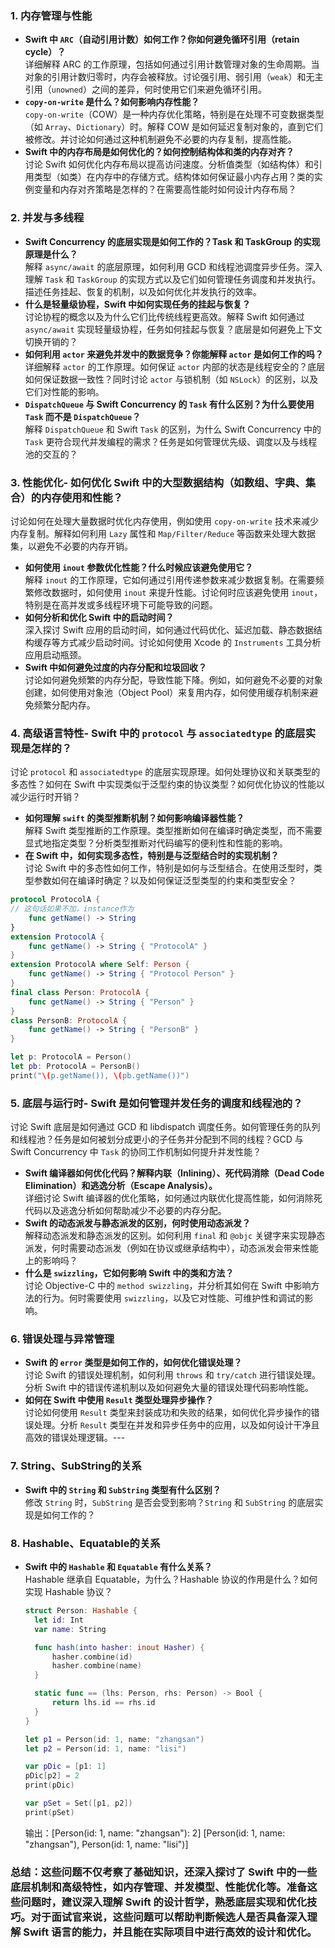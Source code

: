 
### 1. **内存管理与性能**
- **Swift 中 `ARC`（自动引用计数）如何工作？你如何避免循环引用（retain cycle）？**  
  详细解释 ARC 的工作原理，包括如何通过引用计数管理对象的生命周期。当对象的引用计数归零时，内存会被释放。讨论强引用、弱引用（`weak`）和无主引用（`unowned`）之间的差异，何时使用它们来避免循环引用。  
- **`copy-on-write` 是什么？如何影响内存性能？**  
  `copy-on-write`（COW）是一种内存优化策略，特别是在处理不可变数据类型（如 `Array`、`Dictionary`）时。解释 COW 是如何延迟复制对象的，直到它们被修改。并讨论如何通过这种机制避免不必要的内存复制，提高性能。
- **Swift 中的内存布局是如何优化的？如何控制结构体和类的内存对齐？**  
  讨论 Swift 如何优化内存布局以提高访问速度。分析值类型（如结构体）和引用类型（如类）在内存中的存储方式。结构体如何保证最小内存占用？类的实例变量和内存对齐策略是怎样的？在需要高性能时如何设计内存布局？

### 2. **并发与多线程**
- **Swift Concurrency 的底层实现是如何工作的？Task 和 TaskGroup 的实现原理是什么？**  
  解释 `async/await` 的底层原理，如何利用 GCD 和线程池调度异步任务。深入理解 `Task` 和 `TaskGroup` 的实现方式以及它们如何管理任务调度和并发执行。描述任务挂起、恢复的机制，以及如何优化并发执行的效率。
- **什么是轻量级协程，Swift 中如何实现任务的挂起与恢复？**  
  讨论协程的概念以及为什么它们比传统线程更高效。解释 Swift 如何通过 `async/await` 实现轻量级协程，任务如何挂起与恢复？底层是如何避免上下文切换开销的？
- **如何利用 `actor` 来避免并发中的数据竞争？你能解释 `actor` 是如何工作的吗？**  
  详细解释 `actor` 的工作原理。如何保证 `actor` 内部的状态是线程安全的？底层如何保证数据一致性？同时讨论 `actor` 与锁机制（如 `NSLock`）的区别，以及它们对性能的影响。
- **`DispatchQueue` 与 Swift Concurrency 的 `Task` 有什么区别？为什么要使用 `Task` 而不是 `DispatchQueue`？**  
  解释 `DispatchQueue` 和 Swift `Task` 的区别，为什么 Swift Concurrency 中的 `Task` 更符合现代并发编程的需求？任务是如何管理优先级、调度以及与线程池的交互的？
### 3. **性能优化**- **如何优化 Swift 中的大型数据结构（如数组、字典、集合）的内存使用和性能？**  
  讨论如何在处理大量数据时优化内存使用，例如使用 `copy-on-write` 技术来减少内存复制。解释如何利用 `Lazy` 属性和 `Map/Filter/Reduce` 等函数来处理大数据集，以避免不必要的内存开销。
- **如何使用 `inout` 参数优化性能？什么时候应该避免使用它？**  
  解释 `inout` 的工作原理，它如何通过引用传递参数来减少数据复制。在需要频繁修改数据时，如何使用 `inout` 来提升性能。讨论何时应该避免使用 `inout`，特别是在高并发或多线程环境下可能导致的问题。
- **如何分析和优化 Swift 中的启动时间？**  
  深入探讨 Swift 应用的启动时间，如何通过代码优化、延迟加载、静态数据结构缓存等方式减少启动时间。讨论如何使用 Xcode 的 `Instruments` 工具分析应用启动瓶颈。
- **Swift 中如何避免过度的内存分配和垃圾回收？**  
  讨论如何避免频繁的内存分配，导致性能下降。例如，如何避免不必要的对象创建，如何使用对象池（Object Pool）来复用内存，如何使用缓存机制来避免频繁分配内存。
### 4. **高级语言特性**- **Swift 中的 `protocol` 与 `associatedtype` 的底层实现是怎样的？**  
  讨论 `protocol` 和 `associatedtype` 的底层实现原理。如何处理协议和关联类型的多态性？如何在 Swift 中实现类似于泛型约束的协议类型？如何优化协议的性能以减少运行时开销？
- **如何理解 `swift` 的类型推断机制？如何影响编译器性能？**  
  解释 Swift 类型推断的工作原理。类型推断如何在编译时确定类型，而不需要显式地指定类型？分析类型推断对代码编写的便利性和性能的影响。
- **在 Swift 中，如何实现多态性，特别是与泛型结合时的实现机制？**  
  讨论 Swift 中的多态性如何工作，特别是如何与泛型结合。在使用泛型时，类型参数如何在编译时确定？以及如何保证泛型类型的约束和类型安全？

```swift
protocol ProtocolA {
// 这句话如果不加，instance作为
    func getName() -> String
}
extension ProtocolA {
    func getName() -> String { "ProtocolA" }
}
extension ProtocolA where Self: Person {
    func getName() -> String { "Protocol Person" }
}
final class Person: ProtocolA {
    func getName() -> String { "Person" }
}
class PersonB: ProtocolA {
    func getName() -> String { "PersonB" }
}

let p: ProtocolA = Person()
let pb: ProtocolA = PersonB()
print("\(p.getName()), \(pb.getName())")
```
### 5. **底层与运行时**- **Swift 是如何管理并发任务的调度和线程池的？**  
  讨论 Swift 底层是如何通过 GCD 和 libdispatch 调度任务。如何管理任务的队列和线程池？任务是如何被划分成更小的子任务并分配到不同的线程？GCD 与 Swift Concurrency 中 `Task` 的协同工作机制如何提升并发性能？
- **Swift 编译器如何优化代码？解释内联（Inlining）、死代码消除（Dead Code Elimination）和逃逸分析（Escape Analysis）。**  
  详细讨论 Swift 编译器的优化策略，如何通过内联优化提高性能，如何消除死代码以及逃逸分析如何帮助减少不必要的内存分配。
- **Swift 的动态派发与静态派发的区别，何时使用动态派发？**  
  解释动态派发和静态派发的区别。如何利用 `final` 和 `@objc` 关键字来实现静态派发，何时需要动态派发（例如在协议或继承结构中），动态派发会带来性能上的影响吗？
- **什么是 `swizzling`，它如何影响 Swift 中的类和方法？**  
  讨论 Objective-C 中的 `method swizzling`，并分析其如何在 Swift 中影响方法的行为。何时需要使用 `swizzling`，以及它对性能、可维护性和调试的影响。
### 6. **错误处理与异常管理**
- **Swift 的 `error` 类型是如何工作的，如何优化错误处理？**  
  讨论 Swift 的错误处理机制，如何利用 `throws` 和 `try/catch` 进行错误处理。分析 Swift 中的错误传递机制以及如何避免大量的错误处理代码影响性能。
- **如何在 Swift 中使用 `Result` 类型处理异步操作？**  
  讨论如何使用 `Result` 类型来封装成功和失败的结果，如何优化异步操作的错误处理。分析 `Result` 类型在并发和异步任务中的应用，以及如何设计干净且高效的错误处理逻辑。---

### 7. **String、SubString的关系**
- **Swift 中的 `String` 和 `SubString` 类型有什么区别？**  
  修改 `String` 时，`SubString` 是否会受到影响？`String` 和 `SubString` 的底层实现是如何工作的？

### 8. **Hashable、Equatable的关系**
- **Swift 中的 `Hashable` 和 `Equatable` 有什么关系？**  
  Hashable 继承自 Equatable，为什么？Hashable 协议的作用是什么？如何实现 Hashable 协议？
  ```swift
  struct Person: Hashable {
    let id: Int
    var name: String

    func hash(into hasher: inout Hasher) {
        hasher.combine(id)
        hasher.combine(name)
    }

    static func == (lhs: Person, rhs: Person) -> Bool {
        return lhs.id == rhs.id
    }
  }

  let p1 = Person(id: 1, name: "zhangsan")
  let p2 = Person(id: 1, name: "lisi")

  var pDic = [p1: 1]
  pDic[p2] = 2
  print(pDic)

  var pSet = Set([p1, p2])
  print(pSet)
  ```   
  输出：[Person(id: 1, name: "zhangsan"): 2]
  [Person(id: 1, name: "zhangsan"), Person(id: 1, name: "lisi")]
### 总结：这些问题不仅考察了基础知识，还深入探讨了 Swift 中的一些底层机制和高级特性，如内存管理、并发模型、性能优化等。准备这些问题时，建议深入理解 Swift 的设计哲学，熟悉底层实现和优化技巧。对于面试官来说，这些问题可以帮助判断候选人是否具备深入理解 Swift 语言的能力，并且能在实际项目中进行高效的设计和优化。            